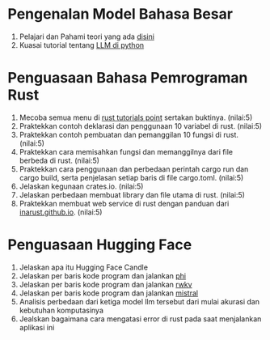 # Pengenalan Model Bahasa Besar

1. Pelajari dan Pahami teori yang ada [disini](https://rpradeepmenon.medium.com/introduction-to-large-language-models-and-the-transformer-architecture-534408ed7e61)
2. Kuasai tutorial tentang [LLM di python](https://huggingface.co/docs/transformers/llm_tutorial)

# Penguasaan Bahasa Pemrograman Rust
1. Mecoba semua menu di [rust tutorials point](https://www.tutorialspoint.com/rust/rust_quick_guide.htm) sertakan buktinya. (nilai:5)
2. Praktekkan contoh deklarasi dan penggunaan 10 variabel di rust. (nilai:5)
3. Praktekkan contoh pembuatan dan pemanggilan 10 fungsi di rust. (nilai:5)
4. Praktekkan cara memisahkan fungsi dan memanggilnya dari file berbeda di rust. (nilai:5)
5. Praktekkan cara penggunaan dan perbedaan perintah cargo run dan cargo build, serta penjelasan setiap baris di file cargo.toml. (nilai:5)
6. Jelaskan kegunaan crates.io. (nilai:5)
7. Jelaskan perbedaan membuat library dan file utama di rust. (nilai:5)
8. Praktekkan membuat web service di rust dengan panduan dari [inarust.github.io](https://inarust.github.io/). (nilai:5)


# Penguasaan Hugging Face

1. Jelaskan apa itu Hugging Face Candle
2. Jelaskan per baris kode program dan jalankan [phi](https://github.com/mymyid/phi)
3. Jelaskan per baris kode program dan jalankan [rwkv](https://github.com/mymyid/rwkv)
4. Jelaskan per baris kode program dan jalankan [mistral](https://github.com/mymyid/mistral)
5. Analisis perbedaan dari ketiga model llm tersebut dari mulai akurasi dan kebutuhan komputasinya
6. Jealskan bagaimana cara mengatasi error di rust pada saat menjalankan aplikasi ini
